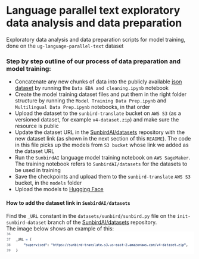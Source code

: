 # Language parallel text exploratory data analysis and data preparation
Exploratory data analysis and data preparation scripts for model training, done on the `ug-language-parallel-text` dataset <br/>

### Step by step outline of our process of data preparation and model training:
- Concatenate any new chunks of data into the publicly available [json dataset](https://github.com/SunbirdAI/ug-language-parallel-text-dataset) by running the `Data EDA and cleaning.ipynb` notebook
- Create the model training dataset files and put them in the right folder structure by running the `Model Training Data Prep.ipynb` and `Multilingual Data Prep.ipynb` notebooks, in that order
- Upload the dataset to the `sunbird-translate` bucket on `AWS S3` (as a versioned dataset, for example `v4-dataset.zip`) and make sure the resource is public
- Update the dataset URL in the [SunbirdAI/datasets](https://github.com/SunbirdAI/datasets/blob/init-sunbird-dataset/datasets/sunbird/sunbird.py) repository with the new dataset link (as shown in the next section of this `README`). The code in this file picks up the models from `S3 bucket` whose link we added as the dataset URL
- Run the `SunbirdAI` language model training notebook on `AWS SageMaker`. The training notebook refers to `SunbirdAI/datasets` for the datasets to be used in training
- Save the checkpoints and upload them to the `sunbird-translate` `AWS S3` bucket, in the `models` folder
- Upload the models to [Hugging Face](https://huggingface.co/Sunbird) <br/>

#### How to add the dataset link in `SunbirdAI/datasets`
Find the `_URL` constant in the `datasets/sunbird/sunbird.py` file on the `init-sunbird-dataset` branch of the [SunbirdAI/datasets](https://github.com/SunbirdAI/datasets/blob/init-sunbird-dataset/datasets/sunbird/sunbird.py) repository.<br/>
The image below shows an example of this:
<img src="images/dataset_url_example.png">
